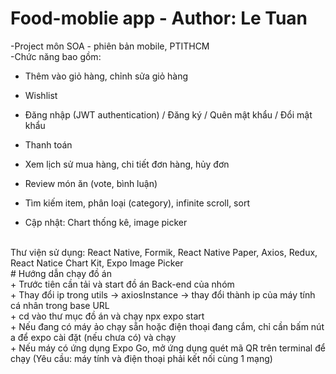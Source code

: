 # Food-moblie app - Author: Le Tuan
-Project môn SOA - phiên bản mobile, PTITHCM
<br/>
-Chức năng bao gồm:
+ Thêm vào giỏ hàng, chỉnh sửa giỏ hàng
+ Wishlist
+ Đăng nhập (JWT authentication) / Đăng ký / Quên mật khẩu / Đổi mật khẩu
+ Thanh toán
+ Xem lịch sử mua hàng, chi tiết đơn hàng, hủy đơn
+ Review món ăn (vote, bình luận)
+ Tìm kiếm item, phân loại (category), infinite scroll, sort

+ Cập nhật: Chart thống kê, image picker
<br/>
Thư viện sử dụng: React Native, Formik, React Native Paper, Axios, Redux, React Natice Chart Kit, Expo Image Picker
<br/>
# Hướng dẫn chạy đồ án<br/>
+ Trước tiên cần tải và start đồ án Back-end của nhóm<br/>
+ Thay đổi ip trong utils -> axiosInstance -> thay đổi thành ip của máy tính cá nhân trong base URL<br/>
+ cd vào thư mục đồ án và chạy npx expo start<br/>
+ Nếu đang có máy ảo chạy sẵn hoặc điện thoại đang cắm, chỉ cần bấm nút a để expo cài đặt (nếu chưa có) và chạy<br/>
+ Nếu máy có ứng dụng Expo Go, mở ứng dụng quét mã QR trên terminal để chạy (Yêu cầu: máy tính và điện thoại phải kết nối cùng 1 mạng)

